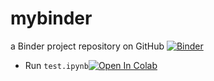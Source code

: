 # mybinder
a Binder project repository on GitHub
[![Binder](https://mybinder.org/badge_logo.svg)](https://mybinder.org/v2/gh/fegvebhtrbtr/mybinder.git/HEAD)
-   Run `test.ipynb`[![Open In Colab](https://colab.research.google.com/assets/colab-badge.svg)](https://colab.research.google.com/github/fegvebhtrbtr/mybinder.git/HEAD/test.ipynb)
